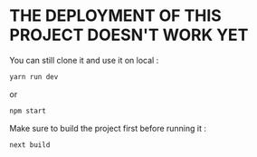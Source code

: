 # THE DEPLOYMENT OF THIS PROJECT DOESN'T WORK YET 

You can still clone it and use it on local :

```bash
yarn run dev
```

or

```bash
npm start
```

Make sure to build the project first before running it :

```bash
next build
```
